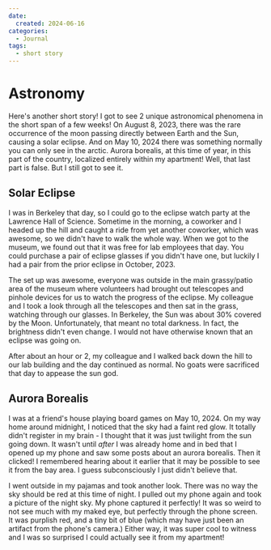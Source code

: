 ```yaml
---
date:
  created: 2024-06-16
categories:
  - Journal
tags:
  - short story
---
```

# Astronomy

Here's another short story! I got to see 2 unique astronomical phenomena in the short span of a few weeks! On August 8, 2023, there was the rare occurrence of the moon passing directly between Earth and the Sun, causing a solar eclipse. And on May 10, 2024 there was something normally you can only see in the arctic. Aurora borealis, at this time of year, in this part of the country, localized entirely within my apartment! Well, that last part is false. But I still got to see it.

<!-- more -->

## Solar Eclipse

I was in Berkeley that day, so I could go to the eclipse watch party at the Lawrence Hall of Science. Sometime in the morning, a coworker and I headed up the hill and caught a ride from yet another coworker, which was awesome, so we didn't have to walk the whole way. When we got to the museum, we found out that it was free for lab employees that day. You could purchase a pair of eclipse glasses if you didn't have one, but luckily I had a pair from the prior eclipse in October, 2023.

The set up was awesome, everyone was outside in the main grassy/patio area of the museum where volunteers had brought out telescopes and pinhole devices for us to watch the progress of the eclipse. My colleague and I took a look through all the telescopes and then sat in the grass, watching through our glasses. In Berkeley, the Sun was about 30% covered by the Moon. Unfortunately, that meant no total darkness. In fact, the brightness didn't even change. I would not have otherwise known that an eclipse was going on.

After about an hour or 2, my colleague and I walked back down the hill to our lab building and the day continued as normal. No goats were sacrificed that day to appease the sun god.

## Aurora Borealis

I was at a friend's house playing board games on May 10, 2024. On my way home around midnight, I noticed that the sky had a faint red glow. It totally didn't register in my brain - I thought that it was just twilight from the sun going down. It wasn't until *after* I was already home and in bed that I opened up my phone and saw some posts about an aurora borealis. Then it clicked! I remembered hearing about it earlier that it may be possible to see it from the bay area. I guess subconsciously I just didn't believe that.

I went outside in my pajamas and took another look. There was no way the sky should be red at this time of night. I pulled out my phone again and took a picture of the night sky. My phone captured it perfectly! It was so weird to not see much with my maked eye, but perfectly through the phone screen. It was purplish red, and a tiny bit of blue (which may have just been an artifact from the phone's camera.) Either way, it was super cool to witness and I was so surprised I could actually see it from my apartment!
